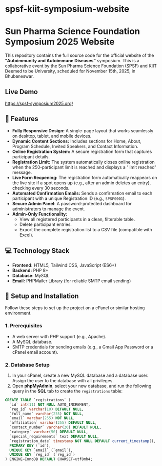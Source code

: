 # spsf-kiit-symposium-website
# Sun Pharma Science Foundation Symposium 2025 Website

This repository contains the full source code for the official website of the **"Autoimmunity and Autoimmune Diseases"** symposium. This is a collaborative event by the Sun Pharma Science Foundation (SPSF) and KIIT Deemed to be University, scheduled for November 15th, 2025, in Bhubaneswar.

## Live Demo
https://spsf-symposium2025.org/

## 🌟 Features

-   **Fully Responsive Design:** A single-page layout that works seamlessly on desktop, tablet, and mobile devices.
-   **Dynamic Content Sections:** Includes sections for Home, About, Program Schedule, Invited Speakers, and Contact Information.
-   **Online Registration System:** A secure registration form that captures participant details.
-   **Registration Limit:** The system automatically closes online registration when the 250-participant limit is reached and displays a "limit reached" message.
-   **Live Form Reopening:** The registration form automatically reappears on the live site if a spot opens up (e.g., after an admin deletes an entry), checking every 30 seconds.
-   **Automated Confirmation Emails:** Sends a confirmation email to each participant with a unique Registration ID (e.g., `SPSF0001`).
-   **Secure Admin Panel:** A password-protected dashboard for administrators to manage the event.
-   **Admin-Only Functionality:**
    -   View all registered participants in a clean, filterable table.
    -   Delete participant entries.
    -   Export the complete registration list to a CSV file (compatible with Excel).

## 💻 Technology Stack

-   **Frontend:** HTML5, Tailwind CSS, JavaScript (ES6+)
-   **Backend:** PHP 8+
-   **Database:** MySQL
-   **Email:** PHPMailer Library (for reliable SMTP email sending)

## 🚀 Setup and Installation

Follow these steps to set up the project on a cPanel or similar hosting environment.

### 1. Prerequisites
- A web server with PHP support (e.g., Apache).
- A MySQL database.
- SMTP credentials for sending emails (e.g., a Gmail App Password or a cPanel email account).

### 2. Database Setup
1.  In your cPanel, create a new MySQL database and a database user. Assign the user to the database with all privileges.
2.  Open **phpMyAdmin**, select your new database, and run the following query in the **SQL** tab to create the `registrations` table:

```sql
CREATE TABLE `registrations` (
  `id` int(11) NOT NULL AUTO_INCREMENT,
  `reg_id` varchar(10) DEFAULT NULL,
  `full_name` varchar(255) NOT NULL,
  `email` varchar(255) NOT NULL,
  `affiliation` varchar(255) DEFAULT NULL,
  `contact_number` varchar(20) DEFAULT NULL,
  `category` varchar(50) DEFAULT NULL,
  `special_requirements` text DEFAULT NULL,
  `registration_date` timestamp NOT NULL DEFAULT current_timestamp(),
  PRIMARY KEY (`id`),
  UNIQUE KEY `email` (`email`),
  UNIQUE KEY `reg_id` (`reg_id`)
) ENGINE=InnoDB DEFAULT CHARSET=utf8mb4;
